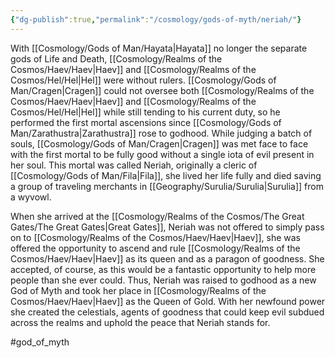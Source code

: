```yaml
---
{"dg-publish":true,"permalink":"/cosmology/gods-of-myth/neriah/"}
---
```


With [[Cosmology/Gods of Man/Hayata\|Hayata]] no longer the separate gods of Life and Death, [[Cosmology/Realms of the Cosmos/Haev/Haev\|Haev]] and [[Cosmology/Realms of the Cosmos/Hel/Hel\|Hel]] were without rulers. [[Cosmology/Gods of Man/Cragen\|Cragen]] could not oversee both [[Cosmology/Realms of the Cosmos/Haev/Haev\|Haev]] and [[Cosmology/Realms of the Cosmos/Hel/Hel\|Hel]] while still tending to his current duty, so he performed the first mortal ascensions since [[Cosmology/Gods of Man/Zarathustra\|Zarathustra]] rose to godhood. While judging a batch of souls, [[Cosmology/Gods of Man/Cragen\|Cragen]] was met face to face with the first mortal to be fully good without a single iota of evil present in her soul. This mortal was called Neriah, originally a cleric of [[Cosmology/Gods of Man/Fila\|Fila]], she lived her life fully and died saving a group of traveling merchants in [[Geography/Surulia/Surulia\|Surulia]] from a wyvowl.

When she arrived at the [[Cosmology/Realms of the Cosmos/The Great Gates/The Great Gates\|Great Gates]], Neriah was not offered to simply pass on to [[Cosmology/Realms of the Cosmos/Haev/Haev\|Haev]], she was offered the opportunity to ascend and rule [[Cosmology/Realms of the Cosmos/Haev/Haev\|Haev]] as its queen and as a paragon of goodness. She accepted, of course, as this would be a fantastic opportunity to help more people than she ever could. Thus, Neriah was raised to godhood as a new God of Myth and took her place in [[Cosmology/Realms of the Cosmos/Haev/Haev\|Haev]] as the Queen of Gold. With her newfound power she created the celestials, agents of goodness that could keep evil subdued across the realms and uphold the peace that Neriah stands for. 

#god_of_myth
